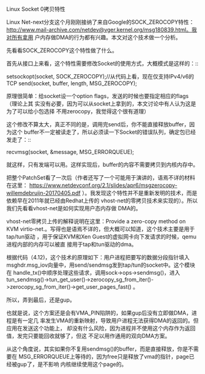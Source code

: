     
Linux Socket 0拷贝特性

Linux Net-next分支这个月刚刚接纳了来自Google的SOCK_ZEROCOPY特性：
http://www.mail-archive.com/netdev@vger.kernel.org/msg180839.html。我对所有拿用
户内存做DMA的行为都有兴趣。本文对这个技术做一个分析。

先看看SOCK_ZEROCOPY这个特性做了什么。

首先从接口上来看，这个特性需要修改Socket的使用方式，大概模式是这样的：::

  setsockopt(socket, SOCK_ZEROCOPY);//从代码上看，现在仅支持IPv4/v6的TCP
  send(socket, buffer, length, MSG_ZEROCOPY);

原理很简单：给socket设一个option flags，发送的时候也要指定相应的flags（理论上其
实没有必要，因为可以从socket上拿到的，本文讨论中有人认为这是为了可以给小包选择
不用zerocopy，我觉得这个很有道理）

这个修改不算太大，真正不同的是，调用完send后，你不能直接释放buffer，因为这个
buffer不一定被读走了，所以必须读一下Socket的错误队列，确定包已经发走了：::

  recvmsg(socket, &message, MSG_ERRORQUEUE);

就这样，只有发端可以用。这样实现后，buffer的内容不需要拷贝到内核内存中。
  
把整个PatchSet看了一次后（作者还写了一个可能用于演讲的，语焉不详的材料在这里：
https://www.netdevconf.org/2.1/slides/apr6/msgzerocopy-willemdebruijn-20170405.pdf
）。我发现这个特性并不是重新发明的技术，而是依赖早在2011年就已经由Redhat上传的
vhost-net的零拷贝技术来实现的）。所以我们先看看vhost-net是如何实现用户态内存做
DMA的。

vhost-net零拷贝上传的解释说明在这里：Provide a zero-copy method on KVM
virtio-net.。写得也是语焉不详的，但大概可以知道，这个技术主要是用于tap/tun驱动
，用于保证KVM和Xen Guest的虚拟网卡向下发请求的时候，qemu进程内部的内存可以被直
接用于tap和tun驱动的dma。

根据代码（4.12)，这个技术的原理如下：用户进程把要写的数据分段指针填入
msghdr.msg_iov向量中，用send/sendmsg发到tap/tun的socket中。这个模块在
handle_tx()中顺序处理这些请求，调用sock->ops->sendmsg()，进入
tun_sendmsg()->tun_get_user()->zerocopy_sg_from_iter()->zerocopy_sg_from_iter()->get_user_pages_fast()
。

所以，弄到最后，还是gup。
  
也就是说，这个方案还是会有VMA_PIN陷阱的，如果gup后没有立即做DMA，进程是有一定几
率发生VMA的重新映射，导致用户进程无法获得DMA的返回的。但应用在发送这个功能上，
却没有什么风险，因为进程并不使用这个内存作为返回值，发完只要能回收就够了，但这
不足以用作通用的双向DMA方案。

从这个角度说，其实如果你不复用sendmsg()的buffer，而是直接释放，你是不需要在
MSG_ERRORQUEUE上等待的，因为free只是释放了vma的指针，page已经被gup了，是不影响
内核继续使用这个page的。

